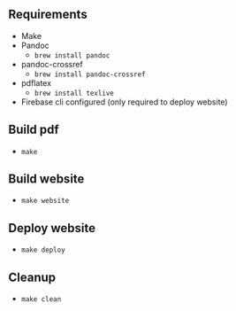 ## Requirements
- Make
- Pandoc
    - `brew install pandoc`
- pandoc-crossref
    - `brew install pandoc-crossref`
- pdflatex
    - `brew install texlive`
- Firebase cli configured (only required to deploy website)

## Build pdf
- `make`

## Build website
- `make website`

## Deploy website
- `make deploy`

## Cleanup
- `make clean`